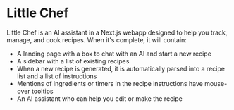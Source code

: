 # Little Chef

Little Chef is an AI assistant in a Next.js webapp designed to help you track, manage, and cook recipes. When it's complete, it will contain:
 - A landing page with a box to chat with an AI and start a new recipe
 - A sidebar with a list of existing recipes
 - When a new recipe is generated, it is automatically parsed into a recipe list and a list of instructions
 - Mentions of ingredients or timers in the recipe instructions have mouse-over tooltips
 - An AI assistant who can help you edit or make the recipe
 